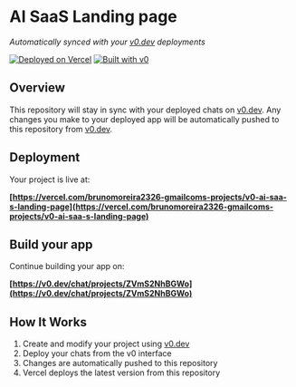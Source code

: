# AI SaaS Landing page

*Automatically synced with your [v0.dev](https://v0.dev) deployments*

[![Deployed on Vercel](https://img.shields.io/badge/Deployed%20on-Vercel-black?style=for-the-badge&logo=vercel)](https://vercel.com/brunomoreira2326-gmailcoms-projects/v0-ai-saa-s-landing-page)
[![Built with v0](https://img.shields.io/badge/Built%20with-v0.dev-black?style=for-the-badge)](https://v0.dev/chat/projects/ZVmS2NhBGWo)

## Overview

This repository will stay in sync with your deployed chats on [v0.dev](https://v0.dev).
Any changes you make to your deployed app will be automatically pushed to this repository from [v0.dev](https://v0.dev).

## Deployment

Your project is live at:

**[https://vercel.com/brunomoreira2326-gmailcoms-projects/v0-ai-saa-s-landing-page](https://vercel.com/brunomoreira2326-gmailcoms-projects/v0-ai-saa-s-landing-page)**

## Build your app

Continue building your app on:

**[https://v0.dev/chat/projects/ZVmS2NhBGWo](https://v0.dev/chat/projects/ZVmS2NhBGWo)**

## How It Works

1. Create and modify your project using [v0.dev](https://v0.dev)
2. Deploy your chats from the v0 interface
3. Changes are automatically pushed to this repository
4. Vercel deploys the latest version from this repository
